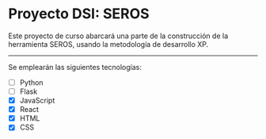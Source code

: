# Proyecto DSI: SEROS

Este proyecto de curso abarcará una parte de la construcción de la herramienta SEROS, usando la metodología de desarrollo XP.

---
Se emplearán las siguientes tecnologías:
- [ ] Python
- [ ] Flask
- [x] JavaScript
- [x] React
- [x] HTML
- [x] CSS
